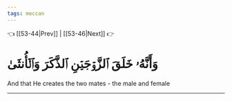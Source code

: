 ```yaml
---
tags: meccan
---
```


👈 [[53-44|Prev]] | [[53-46|Next]] 👉

# وَأَنَّهُۥ خَلَقَ ٱلزَّوۡجَيۡنِ ٱلذَّكَرَ وَٱلۡأُنثَىٰ

And that He creates the two mates - the male and female

---

